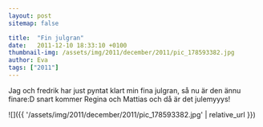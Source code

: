 ```yaml
---
layout: post
sitemap: false

title:  "Fin julgran"
date:   2011-12-10 18:33:10 +0100
thumbnail-img: /assets/img/2011/december/2011/pic_178593382.jpg
author: Eva
tags: ["2011"]
---
```


Jag och fredrik har just pyntat klart min fina julgran, så nu är den ännu finare:D snart kommer Regina och Mattias och då är det julemyyys!

![]({{ '/assets/img/2011/december/2011/pic_178593382.jpg'  | relative_url }})

